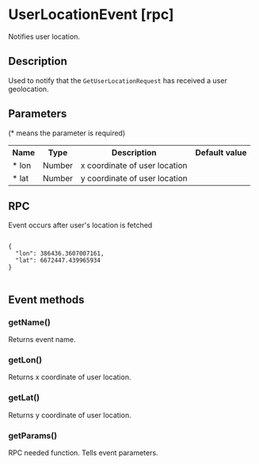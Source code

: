 # UserLocationEvent [rpc]

Notifies user location.

## Description

Used to notify that the ``GetUserLocationRequest`` has received a user geolocation.

## Parameters

(* means the parameter is required)

<table class="table">
<tr>
  <th> Name</th><th> Type</th><th> Description</th><th> Default value</th>
</tr>
<tr>
  <td>* lon </td><td> Number </td><td> x coordinate of user location </td><td> </td>
</tr>
<tr>
  <td>* lat </td><td> Number </td><td> y coordinate of user location </td><td> </td>
</tr>
</table>

## RPC

Event occurs after user's location is fetched

<pre class="event-code-block">
<code>
{
  "lon": 386436.3607007161,
  "lat": 6672447.439965934
}
</code>
</pre>

## Event methods

### getName()

Returns event name.

### getLon()

Returns x coordinate of user location.

### getLat()

Returns y coordinate of user location.

### getParams()

RPC needed function. Tells event parameters.